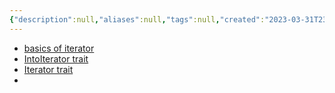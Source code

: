 ```yaml
---
{"description":null,"aliases":null,"tags":null,"created":"2023-03-31T23:02:42","updated":"2023-07-15T21:33:04","title":"IntoIter, Iter, IterMut","dg-publish":true,"permalink":"/docs/IntoIter, Iter, IterMut/","dgPassFrontmatter":true}
---
```


- [basics of iterator](https://doc.rust-lang.org/std/iter/index.html)
- [IntoIterator trait](https://doc.rust-lang.org/std/iter/trait.IntoIterator.html)
- [Iterator trait](https://doc.rust-lang.org/std/iter/trait.Iterator.html)
- 
